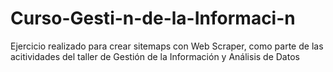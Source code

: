 # Curso-Gesti-n-de-la-Informaci-n
Ejercicio realizado para crear sitemaps con Web Scraper, como parte de las acitividades del taller de Gestión de la Información y Análisis de Datos
